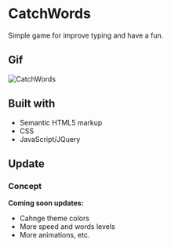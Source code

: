 # CatchWords

Simple game for improve typing and have a fun.

## Gif

![CatchWords](https://user-images.githubusercontent.com/72163962/125580077-13d065b0-4ecc-4b1b-b385-57bb73d02867.gif)

## Built with

- Semantic HTML5 markup
- CSS
- JavaScript/JQuery

## Update

### Concept

**Coming soon updates:**
- Cahnge theme colors
- More speed and words levels
- More animations, etc.

